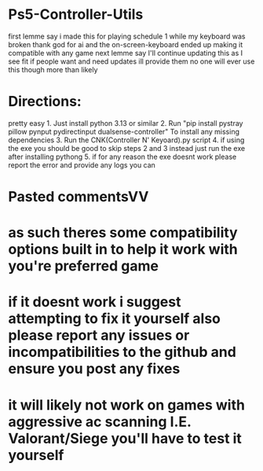 # Ps5-Controller-Utils

first lemme say i made this for playing schedule 1 while my keyboard was broken thank god for ai and the on-screen-keyboard ended up making it compatible with any game
next lemme say I'll continue updating this as I see fit if people want and need updates ill provide them no one will ever use this though more than likely

# Directions:
pretty easy 1. Just install python 3.13 or similar
2. Run "pip install pystray pillow pynput pydirectinput dualsense-controller" To install any missing dependencies
3. Run the CNK(Controller N' Keyoard).py script
4. if using the exe you should be good to skip steps 2 and 3 instead just run the exe after installing pythong
5. if for any reason the exe doesnt work please report the error and provide any logs you can

# Pasted commentsVV
# as such theres some compatibility options built in to help it work with you're preferred game 
# if it doesnt work i suggest attempting to fix it yourself also please report any issues or incompatibilities to the github and ensure you post any fixes
# it will likely not work on games with aggressive ac scanning I.E. Valorant/Siege you'll have to test it yourself
